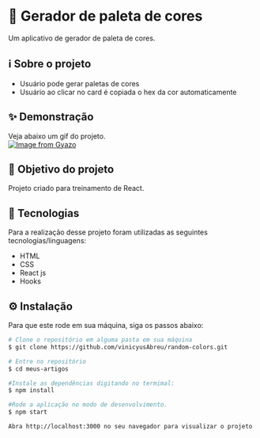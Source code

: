 # 🎨 Gerador de paleta de cores

Um aplicativo de gerador de paleta de cores.

## ℹ Sobre o projeto 
<ul>
    <li>Usuário pode gerar paletas de cores</li>
    <li>Usuário ao clicar no card é copiada o hex da cor automaticamente </li>
</ul>

## ✨ Demonstração    
Veja abaixo um gif do projeto.</br>
[![Image from Gyazo](https://i.gyazo.com/9a127a8e2cbf074b5e42eeb73e78baa2.gif)](https://gyazo.com/9a127a8e2cbf074b5e42eeb73e78baa2)

## 🎯 Objetivo do projeto
Projeto criado para treinamento de React.

## 🤖 Tecnologias 
Para a realização desse projeto foram utilizadas as seguintes tecnologias/linguagens: 
- HTML
- CSS
- React js
- Hooks

## ⚙️ Instalação

Para que este rode em sua máquina, siga os passos abaixo:

```bash
# Clone o repositório em alguma pasta em sua máquina
$ git clone https://github.com/vinicyusAbreu/random-colors.git

# Entre no repositório
$ cd meus-artigos

#Instale as dependências digitando no termimal:
$ npm install

#Rode a aplicação no modo de desenvolvimento.
$ npm start

Abra http://localhost:3000 no seu navegador para visualizar o projeto
```
